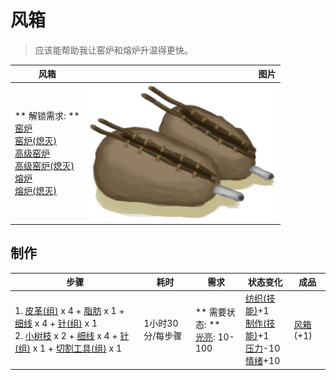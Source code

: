 # 风箱  
> 应该能帮助我让窑炉和熔炉升温得更快。  
  
  风箱  |   图片   
 ----  |  ----:   
 ** 解锁需求: **<br>[窑炉](Kiln.md)<br>[窑炉(熄灭)](KilnExtinguished.md)<br>[高级窑炉](KilnAdvanced.md)<br>[高级窑炉(熄灭)](KilnAdvancedExtinguished.md)<br>[熔炉](Forge.md)<br>[熔炉(熄灭)](ForgeExtinguished.md)  |  <img decoding="async" src="Sprite/Bellows.png" href="a.md" style="max-width:300px;max-height:300px;">   
  
## 制作  
步骤  |  耗时  |  需求  |  状态变化  |  成品  
----  |  ----  |  ----  |  ----  |  ----  
1. [皮革(组)](GpTag_Leather.md) x 4 + [脂肪](Fat.md) x 1 + [细线](CordFiber.md) x 4 + [针(组)](GpTag_Needle.md) x 1<br>2. [小树枝](Sticks.md) x 2 + [细线](CordFiber.md) x 4 + [针(组)](GpTag_Needle.md) x 1 + [切割工具(组)](GpTag_Cutter.md) x 1  |  1小时30分/每步骤  |  ** 需要状态: **<br>[光亮](Light.md): 10-100  |  [纺织(技能)](Skill_Tailoring.md)+1<br>[制作(技能)](Skill_Crafting.md)+1<br>[压力](Stress.md)-10<br>[情绪](Morale.md)+10  |  [风箱](Bellows.md)(+1)  


<script>document.title="风箱 - 卡牌生存百科 Card Survival Wiki";</script>